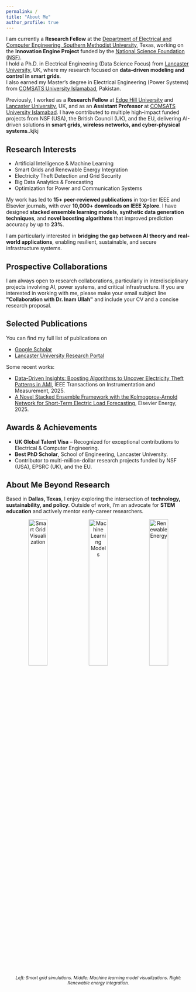 ```yaml
---
permalink: /
title: "About Me"
author_profile: true
---
```


<!-- <p class="buttons" style="text-align:left;">
    <a class="btn btn--research" target="_blank" href="https://namedrop.io/inamullah">Hear my name</a>
</p> -->

I am currently a **Research Fellow** at the <a href="https://www.smu.edu/Lyle/Departments/ECE" target="_blank">Department of Electrical and Computer Engineering, Southern Methodist University</a>, Texas, working on the **Innovation Engine Project** funded by the <a href="https://new.nsf.gov/funding/initiatives/nsf-engines" target="_blank">National Science Foundation (NSF)</a>.  
I hold a Ph.D. in Electrical Engineering (Data Science Focus) from <a href="https://www.lancaster.ac.uk/engineering/" target="_blank">Lancaster University</a>, UK, where my research focused on **data-driven modeling and control in smart grids**.  
I also earned my Master’s degree in Electrical Engineering (Power Systems) from <a href="https://www.comsats.edu.pk/" target="_blank">COMSATS University Islamabad</a>, Pakistan.

Previously, I worked as a **Research Fellow** at <a href="https://www.edgehill.ac.uk/" target="_blank">Edge Hill University</a> and <a href="https://www.lancaster.ac.uk/" target="_blank">Lancaster University</a>, UK, and as an **Assistant Professor** at <a href="https://www.comsats.edu.pk/" target="_blank">COMSATS University Islamabad</a>. I have contributed to multiple high-impact funded projects from NSF (USA), the British Council (UK), and the EU, delivering AI-driven solutions in **smart grids, wireless networks, and cyber-physical systems**..kjkj

## Research Interests
* Artificial Intelligence & Machine Learning
* Smart Grids and Renewable Energy Integration
* Electricity Theft Detection and Grid Security
* Big Data Analytics & Forecasting
* Optimization for Power and Communication Systems

My work has led to **15+ peer-reviewed publications** in top-tier IEEE and Elsevier journals, with over **10,000+ downloads on IEEE Xplore**. I have designed **stacked ensemble learning models**, **synthetic data generation techniques**, and **novel boosting algorithms** that improved prediction accuracy by up to **23%**.  

I am particularly interested in **bridging the gap between AI theory and real-world applications**, enabling resilient, sustainable, and secure infrastructure systems.

## Prospective Collaborations
I am always open to research collaborations, particularly in interdisciplinary projects involving AI, power systems, and critical infrastructure. If you are interested in working with me, please make your email subject line **"Collaboration with Dr. Inam Ullah"** and include your CV and a concise research proposal.

## Selected Publications
You can find my full list of publications on  
* <a href="https://scholar.google.com/citations?user=Rjj2sDMAAAAJ&hl=en" target="_blank">Google Scholar</a>  
* <a href="https://www.research.lancs.ac.uk/portal/en/persons/inam-ullah(00000000-0000-0000-0000-000000000000).html" target="_blank">Lancaster University Research Portal</a>  

Some recent works:
- <a href="https://ieeexplore.ieee.org/document/10628648" target="_blank">Data-Driven Insights: Boosting Algorithms to Uncover Electricity Theft Patterns in AMI</a>, IEEE Transactions on Instrumentation and Measurement, 2025.  
- <a href="https://doi.org/10.1016/j.energy.2025.137216" target="_blank">A Novel Stacked Ensemble Framework with the Kolmogorov-Arnold Network for Short-Term Electric Load Forecasting</a>, Elsevier Energy, 2025.

## Awards & Achievements
- **UK Global Talent Visa** – Recognized for exceptional contributions to Electrical & Computer Engineering.
- **Best PhD Scholar**, School of Engineering, Lancaster University.
- Contributor to multi-million-dollar research projects funded by NSF (USA), EPSRC (UK), and the EU.

## About Me Beyond Research
Based in **Dallas, Texas**, I enjoy exploring the intersection of **technology, sustainability, and policy**. Outside of work, I’m an advocate for **STEM education** and actively mentor early-career researchers.

<div style="width: 100%; margin: 0 auto; text-align: center;">
  <img src="/images/smartgrid.jpg" alt="Smart Grid Visualization" title="Smart Grid Research" style="width: 32%;">
  <img src="/images/machinelearning.jpg" alt="Machine Learning Models" title="Machine Learning" style="width: 32%;">
  <img src="/images/renewableenergy.jpg" alt="Renewable Energy" title="Renewable Energy" style="width: 32%;">
  <sub><em>
    Left: Smart grid simulations. Middle: Machine learning model visualizations. Right: Renewable energy integration.
  </em></sub>
</div>
<br />
